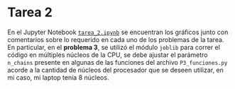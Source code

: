 # Tarea 2
En el Jupyter Notebook [```tarea_2.ipynb```](tarea_2.ipynb) se encuentran los gráficos junto con comentarios sobre lo requerido en cada uno de los problemas de la tarea. En particular, en el **problema 3**, se utilizó el módulo ```joblib``` para correr el código en múltiples núcleos de la CPU, se debe ajustar el parámetro ```n_chains``` presente en algunas de las funciones del archivo ```P3_funciones.py``` acorde a la cantidad de núcleos del procesador que se deseen utilizar, en mi caso, mi laptop tenía 8 núcleos.
